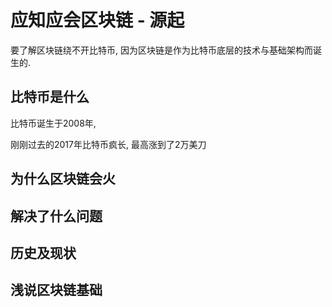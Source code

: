 # 应知应会区块链 - 源起

要了解区块链绕不开比特币, 因为区块链是作为比特币底层的技术与基础架构而诞生的.

## 比特币是什么

比特币诞生于2008年,

刚刚过去的2017年比特币疯长, 最高涨到了2万美刀

## 为什么区块链会火



## 解决了什么问题



## 历史及现状

















































## 浅说区块链基础

